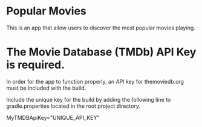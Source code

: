 # Popular Movies
This is an app that allow users to discover the most popular movies playing.

# The Movie Database (TMDb) API Key is required.

In order for the app to function properly, an API key for themoviedb.org must be included with the build.

Include the unique key for the build by adding the following line to gradle.properties located in the root project directory.

MyTMDBApiKey="UNIQUE_API_KEY"
